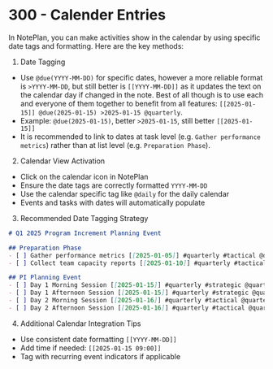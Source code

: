 # 300 - Calender Entries

In NotePlan, you can make activities show in the calendar by using specific date tags and formatting. Here are the key methods:

1. Date Tagging
- Use `@due(YYYY-MM-DD)` for specific dates, however a more reliable format is `>YYYY-MM-DD`, but still better is `[[YYYY-MM-DD]]` as it updates the text on the calendar day if changed in the note. Best of all though is to use each and everyone of them together to benefit from all features: `[[2025-01-15]] @due(2025-01-15) >2025-01-15 @quarterly`.
- Example: `@due(2025-01-15)`, better `>2025-01-15`, still better `[[2025-01-15]]`
- It is recommended to link to dates at task level (e.g. ```Gather performance metrics```) rather than at list level (e.g. ```Preparation Phase```).

2. Calendar View Activation
- Click on the calendar icon in NotePlan
- Ensure the date tags are correctly formatted `YYYY-MM-DD`
- Use the calendar specific tag like `@daily` for the daily calendar
- Events and tasks with dates will automatically populate

3. Recommended Date Tagging Strategy

```markdown
# Q1 2025 Program Increment Planning Event

## Preparation Phase
- [ ] Gather performance metrics [[2025-01-05]] #quarterly #tactical @daily
- [ ] Collect team capacity reports [[2025-01-10]] #quarterly #tactical @quarterly

## PI Planning Event
- [ ] Day 1 Morning Session [[2025-01-15]] #quarterly #strategic @quarterly
- [ ] Day 1 Afternoon Session [[2025-01-15]] #quarterly #strategic @quarterly
- [ ] Day 2 Morning Session [[2025-01-16]] #quarterly #tactical @quarterly
- [ ] Day 2 Afternoon Session [[2025-01-16]] #quarterly #tactical @quarterly
```

4. Additional Calendar Integration Tips
- Use consistent date formatting `[[YYYY-MM-DD]]`
- Add time if needed: `[[2025-01-15 09:00]]`
- Tag with recurring event indicators if applicable
